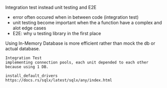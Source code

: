 Integration test instead unit testing and E2E
- error often occured when in between code (integration test)
- unit testing become important when the a function have a complex and alot edge cases
- E2E: why u testing library in the first place


Using In-Memory Database is more efficient rather than mock the db or actual database.


```
Integration Test
implementing connection pools, each unit depended to each other because using 1 DB.
```


```
install_default_drivers
https://docs.rs/sqlx/latest/sqlx/any/index.html
```
